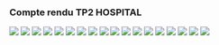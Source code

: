 <h3>Compte rendu TP2 HOSPITAL</h3>

<img src="captures/capture1.png">
<img src="captures/capture2.png">
<img src="captures/capture3.png">
<img src="captures/capture4.png">
<img src="captures/capture5.png">
<img src="captures/capture6.png">
<img src="captures/capture7.png">
<img src="captures/capture8.png">
<img src="captures/capture9.png">
<img src="captures/capture10.png">
<img src="captures/capture11.png">
<img src="captures/capture12.png">
<img src="captures/capture13.png">
<img src="captures/capture14.png">
<img src="captures/capture15.png">
<img src="captures/capture16.png">
<img src="captures/capture17.png">
<img src="captures/capture18.png">